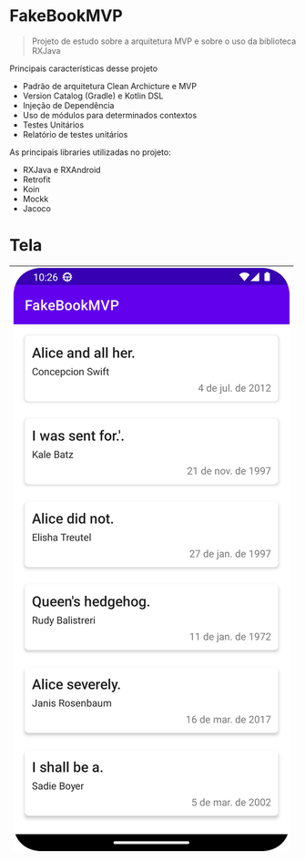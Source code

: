 # FakeBookMVP
> Projeto de estudo sobre a arquitetura MVP e sobre o uso da biblioteca RXJava

Principais características desse projeto 

- Padrão de arquitetura Clean Archicture e MVP
- Version Catalog (Gradle) e Kotlin DSL
- Injeção de Dependência
- Uso de módulos para determinados contextos
- Testes Unitários
- Relatório de testes unitários

As principais libraries utilizadas no projeto:

- RXJava e RXAndroid
- Retrofit
- Koin
- Mockk
- Jacoco

# Tela
| ![](imagens/fakebookMVP.png)                  |
| --------------------------------------------- | 


